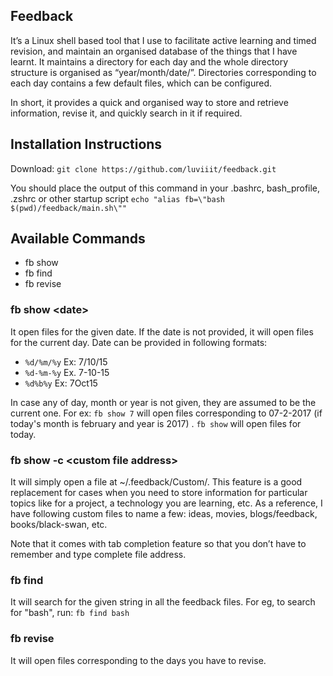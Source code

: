 ## Feedback
It’s a Linux shell based tool that I use to facilitate active learning and timed revision, and maintain an organised database of the things that I have learnt. It maintains a directory for each day and the whole directory structure is organised as “year/month/date/”. Directories corresponding to each day contains a few default files, which can be configured.

In short, it provides a quick and organised way to store and retrieve information, revise it, and quickly search in it if required.

## Installation Instructions
Download: `git clone https://github.com/luviiit/feedback.git`

You should place the output of this command in your .bashrc, bash_profile, .zshrc or other startup script
`echo "alias fb=\"bash $(pwd)/feedback/main.sh\""`

## Available Commands
- fb show
- fb find
- fb revise

### fb show \<date\>
It open files for the given date. If the date is not provided, it will open files for the current day. Date can be provided in following formats:
- `%d/%m/%y` Ex: 7/10/15
- `%d-%m-%y` Ex. 7-10-15
- `%d%b%y` Ex: 7Oct15

In case any of day, month or year is not given, they are assumed to be the current one. For ex: `fb show 7` will open files corresponding to 07-2-2017 (if today's month is february and year is 2017) . `fb show` will open files for today.

### fb show -c \<custom file address\>
It will simply open a file at ~/.feedback/Custom/<custom file address>. This feature is a good replacement for cases when you need to store information for particular topics like for a project, a technology you are learning,  etc. As a reference, I have following custom files to name a few: ideas, movies, blogs/feedback, books/black-swan, etc.

Note that it comes with tab completion feature so that you don’t have to remember and type complete file address.

### fb find <keyword>
It will search for the given string in all the feedback files. For eg, to search for "bash", run: `fb find bash`

### fb revise
It will open files corresponding to the days you have to revise.
